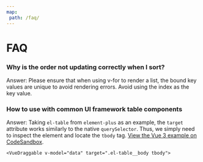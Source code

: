 ```yaml
---
map:
 path: /faq/
---
```


# FAQ

### Why is the order not updating correctly when I sort?

Answer: Please ensure that when using v-for to render a list, the bound key values are unique to avoid rendering errors. Avoid using the index as the key value.

### How to use with common UI framework table components

Answer: Taking `el-table` from `element-plus` as an example, the `target` attribute works similarly to the native `querySelector`. Thus, we simply need to inspect the element and locate the `tbody` tag. [View the Vue 3 example on CodeSandbox](https://codesandbox.io/p/devbox/priceless-sky-ns6zgm).

```vue
<VueDraggable v-model="data" target=".el-table__body tbody">
```
